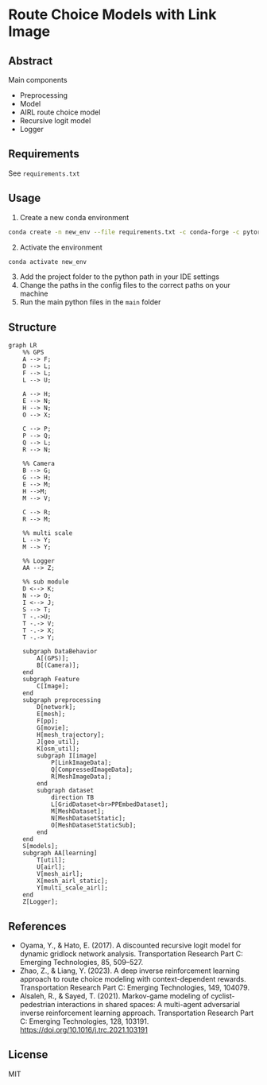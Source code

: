 # Route Choice Models with Link Image

## Abstract
Main components
- Preprocessing
- Model
- AIRL route choice model
- Recursive logit model
- Logger

## Requirements
See `requirements.txt`
## Usage
1. Create a new conda environment
```bash
conda create -n new_env --file requirements.txt -c conda-forge -c pytorch
```
2. Activate the environment
```bash
conda activate new_env
```
3. Add the project folder to the python path in your IDE settings
4. Change the paths in the config files to the correct paths on your machine
5. Run the main python files in the `main` folder

## Structure
```mermaid
graph LR
    %% GPS
    A --> F;
    D --> L;
    F --> L;
    L --> U;
    
    A --> H;
    E --> N;
    H --> N;
    O --> X;
    
    C --> P;
    P --> Q;
    Q --> L;
    R --> N;
    
    %% Camera
    B --> G;
    G --> H;
    E --> M;
    H -->M;
    M --> V;
    
    C --> R;
    R --> M;
    
    %% multi scale
    L --> Y;
    M --> Y;
    
    %% Logger
    AA --> Z;
    
    %% sub module
    D <--> K;
    N --> O;
    I <--> J;
    S --> T;
    T -.->U;
    T -.-> V;
    T -.-> X;
    T -.-> Y;
    
    subgraph DataBehavior
        A[(GPS)];
        B[(Camera)];
    end
    subgraph Feature
        C[Image];
    end
    subgraph preprocessing
        D[network];
        E[mesh];
        F[pp];
        G[movie];
        H[mesh_trajectory];
        J[geo_util];
        K[osm_util];
        subgraph I[image]
            P[LinkImageData];
            Q[CompressedImageData];
            R[MeshImageData];
        end
        subgraph dataset
            direction TB
            L[GridDataset<br>PPEmbedDataset];
            M[MeshDataset];
            N[MeshDatasetStatic];
            O[MeshDatasetStaticSub];
        end
    end
    S[models];
    subgraph AA[learning]
        T[util];
        U[airl];
        V[mesh_airl];
        X[mesh_airl_static];
        Y[multi_scale_airl];
    end
    Z[Logger];
```

## References
- Oyama, Y., & Hato, E. (2017). A discounted recursive logit model for dynamic gridlock network analysis. Transportation Research Part C: Emerging Technologies, 85, 509–527.
- Zhao, Z., & Liang, Y. (2023). A deep inverse reinforcement learning approach to route choice modeling with context-dependent rewards. Transportation Research Part C: Emerging Technologies, 149, 104079.
- Alsaleh, R., & Sayed, T. (2021). Markov-game modeling of cyclist-pedestrian interactions in shared spaces: A multi-agent adversarial inverse reinforcement learning approach. Transportation Research Part C: Emerging Technologies, 128, 103191. https://doi.org/10.1016/j.trc.2021.103191
## License
MIT